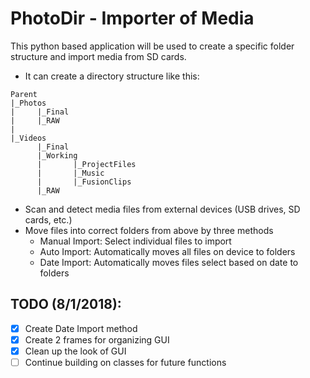 # PhotoDir - Importer of Media
This python based application will be used to create a specific folder structure and import media from SD cards. 
- It can create a directory structure like this:
```
Parent
|_Photos
|     |_Final
|     |_RAW
|
|_Videos
      |_Final
      |_Working
      |       |_ProjectFiles
      |       |_Music
      |       |_FusionClips
      |_RAW

```
- Scan and detect media files from external devices (USB drives, SD cards, etc.)
- Move files into correct folders from above by three methods
    - Manual Import: Select individual files to import
    - Auto Import: Automatically moves all files on device to folders
    - Date Import: Automatically moves files select based on date to folders

## TODO (8/1/2018):
- [x] Create Date Import method
- [x] Create 2 frames for organizing GUI
- [x] Clean up the look of GUI
- [ ] Continue building on classes for future functions
